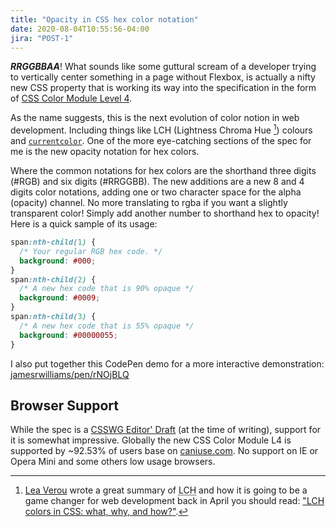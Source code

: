 ```yaml
---
title: "Opacity in CSS hex color notation"
date: 2020-08-04T10:55:56-04:00
jira: "POST-1"
---
```


***RRGGBBAA***! What sounds like some guttural scream of a developer trying to vertically center something in a page without Flexbox, is actually a nifty new CSS property that is working its way into the specification in the form of [CSS Color Module Level 4](https://www.w3.org/TR/css-color-4/#hex-notation).

As the name suggests, this is the next evolution of color notion in web development. Including things like LCH (Lightness Chroma Hue [^1]) colours and [`currentcolor`](https://css-tricks.com/currentcolor/). One of the more eye-catching sections of the spec for me is the new opacity notation for hex colors. 
 
[^1]: [Lea Verou](https://lea.verou.me/) wrote a great summary of <abbr title="Lightness Chroma Hue">LCH</abbr> and how it is going to be a game changer for web development back in April you should read: ["LCH colors in CSS: what, why, and how?"](https://lea.verou.me/2020/04/lch-colors-in-css-what-why-and-how/#more-2934).

Where the common notations for hex colors are the shorthand three digits (#RGB) and six digits (#RRGGBB). The new additions are a new 8 and 4 digits color notations, adding one or two character space for the alpha (opacity) channel. No more translating to rgba if you want a slightly transparent color! Simply add another number to shorthand hex to opacity! Here is a quick sample of its usage:

```css
span:nth-child(1) {
  /* Your regular RGB hex code. */ 
  background: #000;
}
span:nth-child(2) {
  /* A new hex code that is 90% opaque */ 
  background: #0009;
}
span:nth-child(3) {
  /* A new hex code that is 55% opaque */ 
  background: #00000055;
}
```

I also put together this CodePen demo for a more interactive demonstration: [jamesrwilliams/pen/rNOjBLQ](https://codepen.io/jamesrwilliams/pen/rNOjBLQ)

## Browser Support

While the spec is a [CSSWG Editor' Draft](https://drafts.csswg.org/css-color/#hex-notation) (at the time of writing), support for it is somewhat impressive. Globally the new CSS Color Module L4 is supported by ~92.53% of users base on [caniuse.com](https://caniuse.com/#feat=css-rrggbbaa). No support on IE or Opera Mini and some others low usage browsers.  

